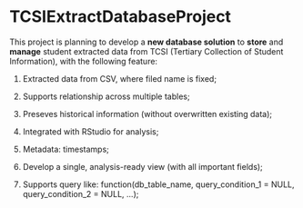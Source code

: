# TCSIExtractDatabaseProject

This project is planning to develop a **new database solution** to **store** and **manage** student extracted data from TCSI (Tertiary Collection of Student Information), with the following feature:

1. Extracted data from CSV, where filed name is fixed;
   
2. Supports relationship across multiple tables;
   
3. Preseves historical information (without overwritten existing data);
   
4. Integrated with RStudio for analysis;
   
5. Metadata: timestamps;

6. Develop a single, analysis-ready view (with all important fields);

7. Supports query like: function(db_table_name, query_condition_1 = NULL, query_condition_2 = NULL, ...); 
